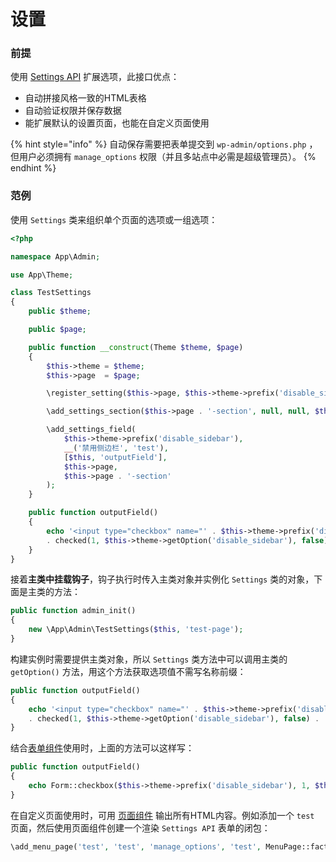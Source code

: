 # 设置

### 前提

使用 [Settings API](https://developer.wordpress.org/apis/handbook/settings/) 扩展选项，此接口优点：

* 自动拼接风格一致的HTML表格
* 自动验证权限并保存数据
* 能扩展默认的设置页面，也能在自定义页面使用

{% hint style="info" %}
自动保存需要把表单提交到 `wp-admin/options.php` ，但用户必须拥有 `manage_options` 权限（并且多站点中必需是超级管理员）。
{% endhint %}

### 范例

使用 `Settings` 类来组织单个页面的选项或一组选项：

```php
<?php

namespace App\Admin;

use App\Theme;

class TestSettings
{
    public $theme;

    public $page;

    public function __construct(Theme $theme, $page)
    {
        $this->theme = $theme;
        $this->page  = $page;

        \register_setting($this->page, $this->theme->prefix('disable_sidebar'));

        \add_settings_section($this->page . '-section', null, null, $this->page);

        \add_settings_field(
            $this->theme->prefix('disable_sidebar'),
            __('禁用侧边栏', 'test'),
            [$this, 'outputField'],
            $this->page,
            $this->page . '-section'
        );
    }

    public function outputField()
    {
        echo '<input type="checkbox" name="' . $this->theme->prefix('disable_sidebar') . '"'
        . checked(1, $this->theme->getOption('disable_sidebar'), false) . 'value="1">';
    }
}
```

接着**主类中挂载钩子**，钩子执行时传入主类对象并实例化 `Settings` 类的对象，下面是主类的方法：

```php
public function admin_init()
{
    new \App\Admin\TestSettings($this, 'test-page');
}
```

构建实例时需要提供主类对象，所以 `Settings` 类方法中可以调用主类的 `getOption()` 方法，用这个方法获取选项值不需写名称前缀：

```php
public function outputField()
{
    echo '<input type="checkbox" name="' . $this->theme->prefix('disable_sidebar') . '"'
    . checked(1, $this->theme->getOption('disable_sidebar'), false) . 'value="1">';
}
```

结合[表单组件](zu-jian-1.md)使用时，上面的方法可以这样写：

```php
public function outputField()
{
    echo Form::checkbox($this->theme->prefix('disable_sidebar'), 1, $this->theme->getOption('disable_sidebar'));
}
```

在自定义页面使用时，可用 [页面组件](cai-dan-ye-mian.md) 输出所有HTML内容。例如添加一个 `test` 页面，然后使用页面组件创建一个渲染 `Settings API` 表单的闭包：

```php
\add_menu_page('test', 'test', 'manage_options', 'test', MenuPage::factory('测试页面标题', 'test-page'));
```
